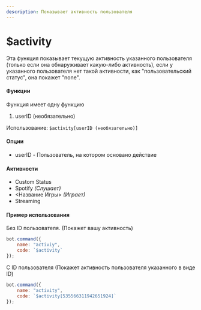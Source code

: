 ```yaml
---
description: Показывает активность пользователя
---
```


# $activity

Эта функция показывает текущую активность указанного пользователя \(только если она обнаруживает какую-либо активность\), если у указанного пользователя нет такой активности, как "пользовательский статус", она покажет "none".

#### Функции

Функция  имеет одну функцию

1. userID \(необязательно\)

Использование: `$activity[userID (необязательно)]`

#### Опции

* userID - Пользователь, на котором основано действие

#### Активности

* Custom Status
* Spotify _\(Слушает\)_
* &lt;Название Игры&gt; _\(Играет\)_
* Streaming

#### Пример использования

Без ID пользователя. \(Покажет вашу активность\)

```javascript
bot.command({
    name: "activiy",
    code: `$activity`
});
```

С ID пользователя \(Покажет активность пользователя указанного в виде ID\)

```javascript
bot.command({
    name: "activity",
    code: `$activity[535566311942651924]`
});
```



